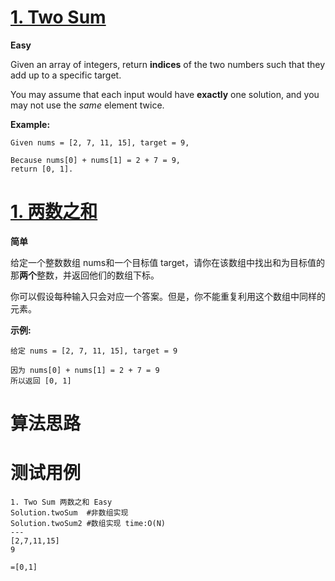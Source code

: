 # [1. Two Sum][enTitle]

**Easy**

Given an array of integers, return **indices** of the two numbers such that they add up to a specific target.

You may assume that each input would have **exactly** one solution, and you may not use the  *same*  element twice.

**Example:**

```
Given nums = [2, 7, 11, 15], target = 9,

Because nums[0] + nums[1] = 2 + 7 = 9,
return [0, 1].
```


# [1. 两数之和][cnTitle]

**简单**

给定一个整数数组 nums和一个目标值 target，请你在该数组中找出和为目标值的那**两个**整数，并返回他们的数组下标。

你可以假设每种输入只会对应一个答案。但是，你不能重复利用这个数组中同样的元素。

**示例:**

```
给定 nums = [2, 7, 11, 15], target = 9

因为 nums[0] + nums[1] = 2 + 7 = 9
所以返回 [0, 1]
```
# 算法思路

# 测试用例
```
1. Two Sum 两数之和 Easy
Solution.twoSum  #非数组实现
Solution.twoSum2 #数组实现 time:O(N)
---
[2,7,11,15]
9

=[0,1]
```

[enTitle]: https://leetcode.com/problems/two-sum/
[cnTitle]: https://leetcode-cn.com/problems/two-sum/
